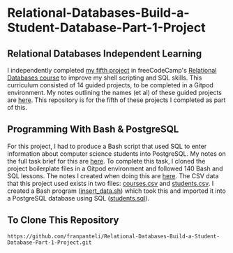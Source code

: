 # Relational-Databases-Build-a-Student-Database-Part-1-Project
## Relational Databases Independent Learning
I independently completed [my fifth project](https://www.freecodecamp.org/learn/relational-database/learn-sql-by-building-a-student-database-part-1/build-a-student-database-part-1) in freeCodeCamp's [Relational Databases course](https://www.freecodecamp.org/learn/relational-database/) to improve my shell scripting and SQL skills. This curriculum consisted of 14 guided projects, to be completed in a Gitpod environment. My notes outlining the names (et al) of these guided projects are [here](https://github.com/franpanteli/Relational-Databases-Build-a-Student-Database-Part-1-Project/blob/main/0%20relational-databases-course-overview.txt). This repository is for the fifth of these projects I completed as part of this.

## Programming With Bash & PostgreSQL
For this project, I had to produce a Bash script that used SQL to enter information about computer science students into PostgreSQL. My notes on the full task brief for this are [here](https://github.com/franpanteli/Relational-Databases-Build-a-Student-Database-Part-1-Project/blob/main/1%20project-task-notes.txt). To complete this task, I cloned the project boilerplate files in a Gitpod environment and followed 140 Bash and SQL lessons. The notes I created when doing this are [here](https://github.com/franpanteli/Relational-Databases-Build-a-Student-Database-Part-1-Project/blob/main/2%20relational-databases-build-a-student-database-part-1-project-guided-course-notes.txt). The CSV data that this project used exists in two files: [courses.csv](https://github.com/franpanteli/Relational-Databases-Build-a-Student-Database-Part-1-Project/blob/main/courses.csv) and [students.csv](https://github.com/franpanteli/Relational-Databases-Build-a-Student-Database-Part-1-Project/blob/main/students.csv). I created a Bash program ([insert_data.sh](https://github.com/franpanteli/Relational-Databases-Build-a-Student-Database-Part-1-Project/blob/main/insert_data.sh)) which took this and imported it into a PostgreSQL database using SQL ([students.sql](https://github.com/franpanteli/Relational-Databases-Build-a-Student-Database-Part-1-Project/blob/main/students.sql)).

## To Clone This Repository
```
https://github.com/franpanteli/Relational-Databases-Build-a-Student-Database-Part-1-Project.git
```
